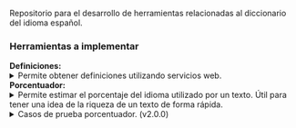 <p>Repositorio para el desarrollo de herramientas relacionadas al diccionario del idioma español.</p>
<h3>Herramientas a implementar</h3>
<b>Definiciones:</b>
<details>
  <summary>Permite obtener definiciones utilizando servicios web.</summary>
  Aún no implementado.
</details>
<b>Porcentuador:</b>
<details>
  <summary>Permite estimar el porcentaje del idioma utilizado por un texto. Útil para tener una idea de la riqueza de un texto de forma rápida.</summary>
  <p align="justify">
  Lo que se intenta calcular es lo siguiente: PORCENTAJE = 100*(cantidad de palabras(distintas) utilizadas)/(cantidad de palabras existentes(en el diccionario)). Debido a que el diccionario (palabras.txt) sólo presenta la forma más elemental de cada palabra (verbos sólo en infinitivo, sustantivos y adjetivos sólo en singular masculino/neutro, adverbios que se derivan de otra palabra son omitidos y solo se incluyen adverbios "puros" o de uso frecuente, etc.), si para calcular la cantidad PORCENTAJE se limitara a simplemente buscar cada palabra del archivo palabras.txt en el texto a analizar lo que se obtendría sería solo una estimación muy burda y poco realista de lo que se pretende calcular. Para hacer que la estimación sea mas realista se usan las siguientes heurísticas:
  <ol>
    <li>Se agregan todas las conjugaciones de los verbos regulares al diccionario, las ocurrencias de cualquier conjugación de un mismo verbo cuentan como una única plabra utilizada, por lo que, por ejemplo 'pinto' y 'pintas' cuentan como una única palabra utilizada (el verbo pintar).</li>
    <li>Se agregan todas las conjugaciones de los verbos irregulares al diccionario, las ocurrencias de cualquier conjugacion de un verbo irregular cuentan como palabras utilizadas individuales, por lo que, por ejemplo 'soy' y 'eres' cuentan como dos palabras utilizadas (aunque ambas palabras sean derivadas del verbo ser).</li>
    <li>Para los sustantivos y adjetivos que admiten forma femenina se agregan las mismas, también se agregan las formas masculina y femenina en plural. Al igual que con los verbos regulares, la ocurrencia de cualquiera de éstas cuatro formas (masculina/femenina, plural/singular) de una de éstas palabras cuentan como una única palabra utilizada. Aclaración: los sustantivos y adjetivos que no admiten forma femenina no introducen su forma plural al diccionario.</li>
  </ol>
  Finalmente las palabras del texto analizado que no estaban presentes en el diccionario son devueltas en un archivo con el nombre ausentes_fecha_hora.txt, tambien se muestran en la salida tanto el porcentaje real, como el porcentaje extendido, el cual resulta de agregar las palabras ausentes al diccionario, y el mismo se calcula de la siguiente forma: PORCENTAJE_EXTENDIDO: = 100*(cantidad de palabras utilizadas + cantidad de palabras ausentes)/(cantidad de palabras existentes + cantidad de palabras ausentes).
</p>
</details>
<details>
  <summary>Casos de prueba porcentuador. (v2.0.0)</summary>
  Nombre obra | Porcentaje real | Porcentaje extendido | Tiempo de cómputo<br>
  4 3 2 1 (Paul Auster) | 15.27186814171183%, (13639/89308) | 23.272155749340904%, (22951/98620) | 2078.125ms<br>
  La Santa Biblia (Digitalización por google) | 12.38186948537645%, (11058/89308) | 42.83522665010776%, (58635/136885) | 3109.375ms<br>
  Don Quijote de la Mancha (Miguel de Cervantes) | 11.903748824293457%, (10631/89308) | 19.566328616995175%, (19139/97816) | 1859.375ms<br>
  Cien años de soledad (Gabriel García Márquez) | 10.586957495409147%, (9455/89308) | 14.764369963174468%, (13832/93685) | 1296.875ms<br>
  Odisea (Homero) | 7.25802839611233%, (6482/89308) | 13.401781606791854%, (12818/95644) | 1218.75ms<br>
  Ilíada (Homero) | 6.961302458906257%, (6217/89308) | 12.5109241573921%, (11882/94973) | 1203.125ms<br>
</details>
